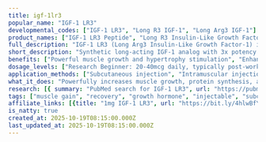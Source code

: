 ```yaml
---
title: igf-1lr3
popular_name: "IGF-1 LR3"
developmental_codes: ["IGF-1 LR3", "Long R3 IGF-1", "Long Arg3 IGF-1"]
product_names: ["IGF-1 LR3 Peptide", "Long R3 Insulin-Like Growth Factor", "IGF-1 Long Arg3"]
full_description: "IGF-1 LR3 (Long Arg3 Insulin-Like Growth Factor-1) is a synthetic 83-amino acid analog of human insulin-like growth factor-1 (IGF-1), engineered with an arginine substitution at position 3 and an additional 13 amino acids at the N-terminus. These structural modifications significantly reduce its binding affinity to IGF-binding proteins (IGFBPs), resulting in an extended half-life of approximately 20-30 hours (compared to native IGF-1's ~10 minutes) and roughly three times greater biological potency than endogenous IGF-1. The peptide functions by binding to IGF-1 receptors (IGF-1R) on various cell types, initiating complex intracellular signaling cascades through the PI3K/Akt and MAPK/ERK pathways that promote cellular proliferation, differentiation, protein synthesis, and cell survival while inhibiting apoptosis. IGF-1 LR3 has been extensively studied in preclinical research for its powerful anabolic effects, including stimulation of muscle hypertrophy through satellite cell activation, enhanced nitrogen retention and protein synthesis, accelerated tissue repair and regeneration, improved fat metabolism and lean mass development, potential neuroprotective effects through neurogenesis and synaptic plasticity, and metabolic benefits through enhanced glucose uptake in muscle and adipose tissue. Due to its structural similarity to insulin, it also demonstrates some insulin-like metabolic effects. However, IGF-1 LR3 carries significant risks including hypoglycemia (especially with continuous high dosing), potential increased cancer risk due to cellular proliferation effects, muscle and joint pain, and other side effects. It is not FDA-approved for therapeutic use, is classified as a prohibited substance by the World Anti-Doping Agency (WADA), and remains strictly designated for research purposes only. The compound requires careful handling, proper reconstitution with bacteriostatic water, and refrigerated storage."
short_description: "Synthetic long-acting IGF-1 analog with 3x potency and 20-30 hour half-life. Promotes muscle growth, tissue repair, and fat metabolism. Not FDA-approved, significant risks."
benefits: ["Powerful muscle growth and hypertrophy stimulation", "Enhanced protein synthesis and nitrogen retention", "Accelerated tissue repair and regeneration", "Improved fat metabolism and body composition", "Faster recovery from training and injuries", "Activation of muscle satellite cells for growth", "Enhanced cellular proliferation and survival", "Potential neuroprotective and cognitive benefits", "Improved glucose uptake and metabolism", "Reduced muscle breakdown and catabolism"]
dosage_levels: ["Research Beginner: 20-40mcg daily, typically post-workout", "Research Intermediate: 40-60mcg daily, split into 1-2 doses", "Research Advanced: 60-100mcg daily, split into 2 doses", "Intramuscular or subcutaneous injection", "Cycle length: typically 4-6 weeks maximum", "Often injected bilaterally into muscles being trained", "Post-workout timing common due to enhanced nutrient uptake", "Minimum 4-6 week break between cycles recommended", "Reconstitute with bacteriostatic water or acetic acid", "Store reconstituted solution at 2-8°C, use within 14-30 days"]
application_methods: ["Subcutaneous injection", "Intramuscular injection"]
what_it_does: "Powerfully increases muscle growth, protein synthesis, and fat burning. Accelerates tissue repair and recovery. Risk of hypoglycemia."
research: [{ summary: "PubMed search for IGF-1 LR3", url: "https://pubmed.ncbi.nlm.nih.gov/?term=IGF-1+LR3" }, { summary: "PubMed search for Long R3 IGF", url: "https://pubmed.ncbi.nlm.nih.gov/?term=long+r3+insulin-like+growth+factor" }, { summary: "Muscle growth study", url: "https://pubmed.ncbi.nlm.nih.gov/11500945/" }, { summary: "IGF-1 receptor signaling pathways", url: "https://pubmed.ncbi.nlm.nih.gov/11836274/" }, { summary: "IGF-1 and muscle regeneration research", url: "https://pubmed.ncbi.nlm.nih.gov/14665680/" }, { summary: "Neuroprotective effects study", url: "https://pubmed.ncbi.nlm.nih.gov/15142175/" }, { summary: "Metabolic effects research", url: "https://pubmed.ncbi.nlm.nih.gov/12788931/" }, { summary: "IGF-1 half-life and pharmacokinetics", url: "https://pubmed.ncbi.nlm.nih.gov/8070593/" }, { summary: "Cancer risk considerations", url: "https://pubmed.ncbi.nlm.nih.gov/15166357/" }]
tags: ["muscle gain", "recovery", "growth hormone", "injectable", "subcutaneous", "intramuscular"]
affiliate_links: [{title: "1mg IGF-1 LR3", url: "https://bit.ly/4hlwBfY"}, {title: "Bacteriostatic Water Reconstitution Solution 10ml", url: "https://bit.ly/3L8IxFM"}]
is_natty: true
created_at: 2025-10-19T08:15:00.000Z
last_updated_at: 2025-10-19T08:15:00.000Z
---
```


